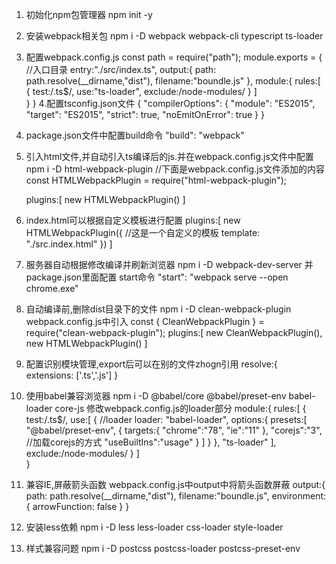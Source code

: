 1. 初始化npm包管理器
    npm init -y
2. 安装webpack相关包
    npm i -D webpack webpack-cli typescript ts-loader
3.  配置webpack.config.js
    const path = require("path");
    module.exports = {
        //入口目录
        entry:"./src/index.ts",
        output:{
            path: path.resolve(__dirname,"dist"),
            filename:"boundle.js"
        },
        module:{
            rules:[
            {
                test:/\.ts$/,
                use:"ts-loader",
                exclude:/node-modules/
             }
            ]   
        }
    } 
4.配置tsconfig.json文件
    {
    "compilerOptions": {
        "module": "ES2015",
        "target": "ES2015",
        "strict": true,
        "noEmitOnError": true
        }
    }
5. package.json文件中配置build命令
    "build": "webpack"

6. 引入html文件,并自动引入ts编译后的js.并在webpack.config.js文件中配置
    npm i -D html-webpack-plugin
   //下面是webpack.config.js文件添加的内容
   const HTMLWebpackPlugin = require("html-webpack-plugin");
   
   plugins:[
     new HTMLWebpackPlugin()
    ]
7. index.html可以根据自定义模板进行配置
   plugins:[
       new HTMLWebpackPlugin({
       //这是一个自定义的模板
       template: "./src.index.html"
       })
   ]
8. 服务器自动根据修改编译并刷新浏览器
   npm i -D webpack-dev-server
   并package.json里面配置 start命令
    "start": "webpack serve --open chrome.exe"
9. 自动编译前,删除dist目录下的文件 
    npm i -D clean-webpack-plugin
   webpack.config.js中引入
   const { CleanWebpackPlugin } =  require("clean-webpack-plugin");
   plugins:[
   new CleanWebpackPlugin(),
   new HTMLWebpackPlugin()
   ]
   
10. 配置识别模块管理,export后可以在别的文件zhogn引用
   resolve:{
     extensions: ['.ts','.js']
   }
11. 使用babel兼容浏览器
    npm i -D @babel/core @babel/preset-env babel-loader core-js
    修改webpack.config.js的loader部分
    module:{
    rules:[
        {
        test:/\.ts$/,
        use:[
            {
            //loader
             loader: "babel-loader",
             options:{
               presets:[
                "@babel/preset-env",
                 {
                   targets:{
                    "chrome":"78",
                     "ie":"11"
                   },
                   "corejs":"3",
                    //加载corejs的方式
                   "useBuiltIns":"usage"
                  }
                ]
              }
            },
            "ts-loader"
        ],
        exclude:/node-modules/
        }
    ]   
    }
12. 兼容IE,屏蔽箭头函数
   webpack.config.js中output中将箭头函数屏蔽
    output:{
    path: path.resolve(__dirname,"dist"),
    filename:"boundle.js",
    environment: {
    arrowFunction: false 
    }
    }
13. 安装less依赖
    npm i -D less less-loader css-loader style-loader
14. 样式兼容问题
    npm i  -D postcss postcss-loader postcss-preset-env